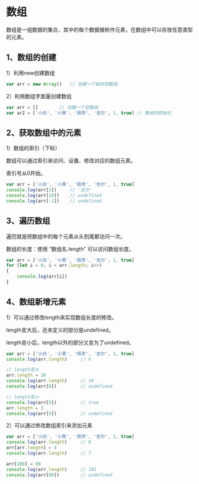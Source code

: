 # 数组

数组是一组数据的集合，其中的每个数据被称作元素，在数组中可以存放任意类型的元素。

## 1、数组的创建

1）利用new创建数组

```js
var arr = new Array()	// 创建一个新的空数组
```

2）利用数组字面量创建数组

```js
var arr = []		// 创建一个空数组
var ar2 = ['小白', '小黑', '佩奇', '吉尔', 1, true]	// 数组的初始化
```

## 2、获取数组中的元素

1）数组的索引（下标）

数组可以通过索引来访问、设置、修改对应的数组元素。

索引号从0开始。

```js
var arr = ['小白', '小黑', '佩奇', '吉尔', 1, true]
console.log(arr[3])		// '吉尔'
console.log(arr[10])	// undefined
console.log(arr[-1])	// undefined
```

## 3、遍历数组

遍历就是把数组中的每个元素从头到尾都访问一次。

数组的长度：使用 “数组名.length” 可以访问数组长度。

```js
var arr = ['小白', '小黑', '佩奇', '吉尔', 1, true]
for (let i = 0; i < arr.length; i++)
{
    console.log(arr[i])
}
```

## 4、数组新增元素

1）可以通过修改length来实现数组长度的修改。

length变大后，还未定义的部分是undefined。

length变小后，length以外的部分又变为了undefined。

```js
var arr = ['小白', '小黑', '佩奇', '吉尔', 1, true]
console.log(arr.length)		// 6

// length变大
arr.length = 10
console.log(arr.length)		// 10
console.log(arr[8])			// undefined

// length变小
console.log(arr[5])			// true
arr.length = 3
console.log(arr[5])			// undefined
```

2）可以通过修改数组索引来添加元素

```js
var arr = ['小白', '小黑', '佩奇', '吉尔', 1, true]
console.log(arr.length)		// 6
arr[arr.length] = 4
console.log(arr.length)		// 7

arr[100] = 90
console.log(arr.length)		// 101
console.log(arr[90])		// undefined
```

